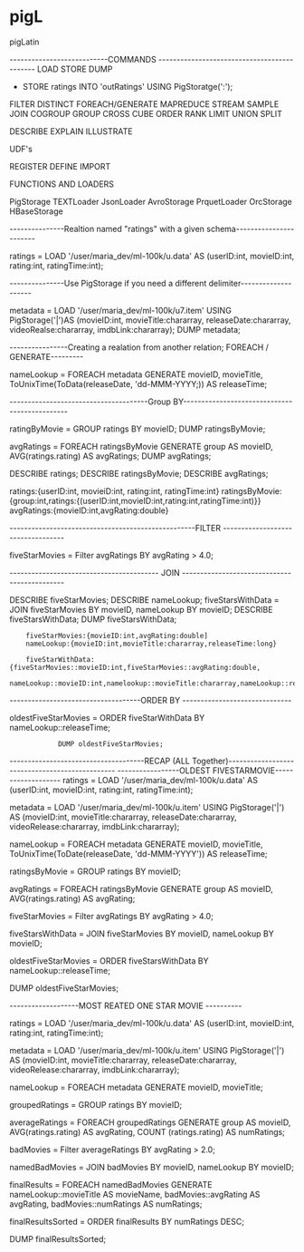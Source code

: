 # pigL
pigLatin

---------------------------COMMANDS --------------------------------------------
LOAD STORE DUMP
 - STORE ratings INTO 'outRatings' USING PigStoratge(':');
 
FILTER DISTINCT FOREACH/GENERATE  MAPREDUCE STREAM SAMPLE
JOIN COGROUP GROUP CROSS CUBE
ORDER RANK LIMIT
UNION SPLIT 

DESCRIBE  EXPLAIN  ILLUSTRATE

UDF's

REGISTER DEFINE IMPORT

FUNCTIONS AND LOADERS

PigStorage
TEXTLoader
JsonLoader
AvroStorage
PrquetLoader
OrcStorage
HBaseStorage

---------------Realtion named "ratings" with a given schema-----------------------


ratings = LOAD '/user/maria_dev/ml-100k/u.data' AS
(userID:int, movieID:int, rating:int, ratingTime:int);


---------------Use PigStorage if you need a different delimiter--------------------


metadata = LOAD '/user/maria_dev/ml-100k/u7.item' USING
           PigStorage('|')AS (movieID:int, movieTitle:chararray, releaseDate:chararray, videoRealse:chararray, imdbLink:chararray);
DUMP metadata;


----------------Creating a realation from another relation; FOREACH / GENERATE---------

nameLookup = FOREACH metadata GENERATE movieID, movieTitle, ToUnixTime(ToData(releaseDate, 'dd-MMM-YYYY;)) AS releaseTime;

--------------------------------------Group BY----------------------------------------------

ratingByMovie = GROUP ratings BY movieID;
DUMP ratingsByMovie;

avgRatings = FOREACH ratingsByMovie GENERATE group AS movieID, AVG(ratings.rating) AS avgRatings;
DUMP avgRatings;

DESCRIBE ratings;
DESCRIBE ratingsByMovie;
DESCRIBE avgRatings;

ratings:{userID:int, movieiD:int, rating:int, ratingTime:int}
ratingsByMovie:{group:int,ratings:{(userID:int,movieID:int,rating:int,ratingTime:int)}}
avgRatings:{movieID:int,avgRating:double}

---------------------------------------------------FILTER ----------------------------------

fiveStarMovies = Filter avgRatings BY avgRating > 4.0;

----------------------------------------- JOIN ---------------------------------------------

DESCRIBE fiveStarMovies;
DESCRIBE nameLookup;
fiveStarsWithData = JOIN fiveStarMovies BY movieID, nameLookup BY movieID;
DESCRIBE fiveStarsWithData;
DUMP fiveStarsWithData;

        fiveStarMovies:{movieID:int,avgRating:double]
        nameLookup:{movieID:int,movieTitle:chararray,releaseTime:long}
        
        fiveStarWithData:{fiveStarMovies::movieID:int,fiveStarMovies::avgRating:double,
        nameLookup::movieID:int,namelookup::movieTitle:chararray,nameLookup::releaseTime:long}
        
------------------------------------ORDER BY ------------------------------

oldestFiveStarMovies = ORDER fiveStarWithData BY
                nameLookup::releaseTime;
                
                DUMP oldestFiveStarMovies;
                
-------------------------------------RECAP (ALL Together)-----------------------------------------------
-----------------OLDEST FIVESTARMOVIE-------------------
ratings = LOAD '/user/maria_dev/ml-100k/u.data' AS (userID:int, movieID:int, rating:int, ratingTime:int);

metadata = LOAD '/user/maria_dev/ml-100k/u.item' USING PigStorage('|') 
AS (movieID:int, movieTitle:chararray, releaseDate:chararray, videoRelease:chararray, imdbLink:chararray);

nameLookup = FOREACH metadata GENERATE movieID, movieTitle, 
          ToUnixTime(ToDate(releaseDate, 'dd-MMM-YYYY')) AS releaseTime;

ratingsByMovie = GROUP ratings BY movieID;

avgRatings = FOREACH ratingsByMovie GENERATE group AS movieID, AVG(ratings.rating) AS avgRating;

fiveStarMovies = Filter avgRatings BY avgRating > 4.0;

fiveStarsWithData = JOIN fiveStarMovies BY movieID, nameLookup BY movieID;

oldestFiveStarMovies = ORDER fiveStarsWithData BY nameLookup::releaseTime;

DUMP oldestFiveStarMovies;


-------------------MOST REATED ONE STAR MOVIE ----------

ratings = LOAD '/user/maria_dev/ml-100k/u.data' AS (userID:int, movieID:int, rating:int, ratingTime:int);

metadata = LOAD '/user/maria_dev/ml-100k/u.item' USING PigStorage('|') 
AS (movieID:int, movieTitle:chararray, releaseDate:chararray, videoRelease:chararray, imdbLink:chararray);

nameLookup = FOREACH metadata GENERATE movieID, movieTitle;

groupedRatings = GROUP ratings BY movieID;

averageRatings = FOREACH groupedRatings GENERATE group AS movieID,
        AVG(ratings.rating) AS avgRating, COUNT (ratings.rating) AS numRatings;

badMovies = Filter averageRatings BY avgRating > 2.0;

namedBadMovies = JOIN badMovies BY movieID, nameLookup BY movieID;

finalResults = FOREACH namedBadMovies GENERATE nameLookup::movieTitle AS movieName,
        badMovies::avgRating AS avgRating, badMovies::numRatings AS numRatings;
        
finalResultsSorted = ORDER finalResults BY numRatings DESC;

DUMP finalResultsSorted;

    

